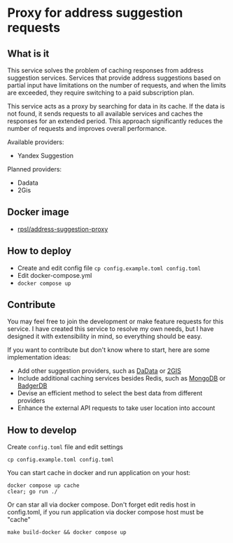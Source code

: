 # Proxy for address suggestion requests

## What is it

This service solves the problem of caching responses from address suggestion services. Services that provide address suggestions based on partial input have limitations on the number of requests, and when the limits are exceeded, they require switching to a paid subscription plan.

This service acts as a proxy by searching for data in its cache. If the data is not found, it sends requests to all available services and caches the responses for an extended period. This approach significantly reduces the number of requests and improves overall performance.

Available providers:
- Yandex Suggestion

Planned providers:
- Dadata
- 2Gis

## Docker image

- [rpsl/address-suggestion-proxy](https://hub.docker.com/repository/docker/rpsl/address-suggestion-proxy/general)

## How to deploy

- Create and edit config file `cp config.example.toml config.toml`
- Edit docker-compose.yml
- `docker compose up`

## Contribute
You may feel free to join the development or make feature requests for this service. I have created this service to resolve my own needs, but I have designed it with extensibility in mind, so everything should be easy.

If you want to contribute but don't know where to start, here are some implementation ideas:

- Add other suggestion providers, such as [DaData](https://dadata.ru/suggestions/#address) or [2GIS](https://docs.2gis.com/en/api/search/suggest/reference/3.0/suggests#/paths/~13.0~1suggests/get)
- Include additional caching services besides Redis, such as [MongoDB](https://www.mongodb.com/) or [BadgerDB](https://dgraph.io/docs/badger/)
- Devise an efficient method to select the best data from different providers
- Enhance the external API requests to take user location into account

## How to develop

Create `config.toml` file and edit settings

```shell
cp config.example.toml config.toml
```

You can start cache in docker and run application on your host:
```shell
docker compose up cache
clear; go run ./
```

Or can star all via docker compose. Don't forget edit redis host in config.toml, if you run application via docker compose host must be "cache" 
```shell
make build-docker && docker compose up
```